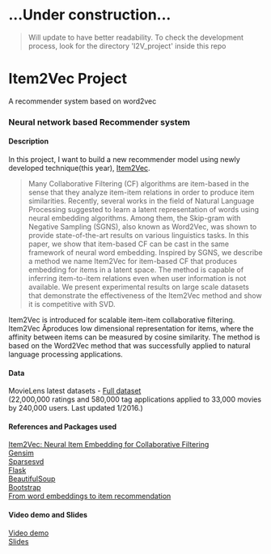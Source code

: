 # ...Under construction...
> Will update to have better readability.
> To check the development process, look for the directory 'I2V_project' inside this repo 

# Item2Vec Project
A recommender system based on word2vec

### Neural network based Recommender system
#### Description
In this project, I want to build a new recommender model using newly developed technique(this year), [Item2Vec](https://arxiv.org/pdf/1603.04259.pdf).


>Many Collaborative Filtering (CF) algorithms are item-based in the sense that they analyze item-item relations in order to produce item similarities. Recently, several works in the field of Natural Language Processing suggested to learn a latent representation of words using neural embedding algorithms. Among them, the Skip-gram with Negative Sampling (SGNS), also known as Word2Vec, was shown to provide state-of-the-art results on various linguistics tasks. In this paper, we show that item-based CF can be cast in the same framework of neural word embedding. Inspired by SGNS, we describe a method we name Item2Vec for item-based CF that produces embedding for items in a latent space. The method is capable of inferring item-to-item relations even when user information is not available. We present experimental results on large scale datasets that demonstrate the effectiveness of the Item2Vec method and show it is competitive with SVD.

Item2Vec is introduced for scalable item-item collaborative filtering. Item2Vec Âproduces low dimensional representation for items, where the affinity between items can be measured by cosine similarity. The method is based on the Word2Vec method that was successfully applied to natural language processing applications.

#### Data
MovieLens latest datasets - [Full dataset](http://grouplens.org/datasets/movielens/latest/)</br>(22,000,000 ratings and 580,000 tag applications applied to 33,000 movies by 240,000 users. Last updated 1/2016.)

#### References and Packages used
[Item2Vec: Neural Item Embedding for Collaborative Filtering](https://arxiv.org/pdf/1603.04259.pdf)
</br>[Gensim](https://radimrehurek.com/gensim/)
</br>[Sparsesvd](https://pypi.python.org/pypi/sparsesvd/)
</br>[Flask](http://flask.pocoo.org/)
</br>[BeautifulSoup](https://www.crummy.com/software/BeautifulSoup/)
</br>[Bootstrap](http://getbootstrap.com/)
</br>[From word embeddings to item recommendation](https://arxiv.org/pdf/1601.01356.pdf)

#### Video demo and Slides
[Video demo](https://youtu.be/L_ktRIDjqRg)
</br>[Slides](https://docs.google.com/presentation/d/1kPe0RocrqYM0FRX-Isi4PdoTYeWYwZbyZddEoECOMvY/edit?usp=sharing)
